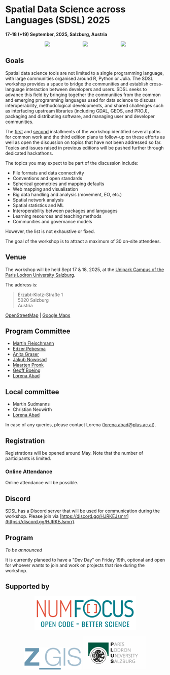 # Spatial Data Science across Languages (SDSL) 2025

__17-18 (+19) September, 2025, Salzburg, Austria__

<center>
<a href="https://www.r-project.org/" style="margin-right: 100px;"><img src="https://upload.wikimedia.org/wikipedia/commons/thumb/c/c1/Rlogo.png/274px-Rlogo.png" width=170></a>
<a href="https://www.python.org/" style="margin-right: 100px;"><img src="https://upload.wikimedia.org/wikipedia/commons/thumb/c/c3/Python-logo-notext.svg/438px-Python-logo-notext.svg.png" width=150></a>
<a href="https://julialang.org/"><img src="https://upload.wikimedia.org/wikipedia/commons/thumb/1/1f/Julia_Programming_Language_Logo.svg/512px-Julia_Programming_Language_Logo.svg.png" width=170></a>
</center>

## Goals

Spatial data science tools are not limited to a single programming language, with large communities organised around R, Python or Julia.
The SDSL workshop provides a space to bridge the communities and establish cross-language interaction between developers and users.
SDSL seeks to advance this field by bringing together the communities from the common and emerging programming languages used for data science to discuss interoperability, methodological developments, and shared challenges such as interfacing upstream libraries (including GDAL, GEOS, and PROJ), packaging and distributing software, and managing user and developer communities. 

The [first](https://r-spatial.org/sdsl/) and [second](https://spatial-data-science.github.io/2024/) installments of the workshop identified several paths for common work and the third edition plans to follow-up on these efforts as well as open the discussion on topics that have not been addressed so far. 
Topics and issues raised in previous editions will be pushed further through dedicated hackathons.

The topics you may expect to be part of the discussion include:

- File formats and data connectivity
- Conventions and open standards
- Spherical geometries and mapping defaults
- Web mapping and visualisation
- Big data handling and analysis (movement, EO, etc.)
- Spatial network analysis
- Spatial statistics and ML
- Interoperability between packages and languages
- Learning resources and teaching methods
- Communities and governance models

However, the list is not exhaustive or fixed.

The goal of the workshop is to attract a maximum of 30 on-site attendees.

## Venue

The workshop will be held Sept 17 & 18, 2025, at the [Unipark Campus of the Paris Lodron University Salzburg](https://www.plus.ac.at/?lang=en).

The address is:

> Erzabt-Klotz-Straße 1<br>
> 5020 Salzburg<br>
> Austria<br>

[OpenStreetMap](https://www.openstreetmap.org/way/127807575) | [Google Maps](https://maps.app.goo.gl/g6yCwPMGSqyynjka8)

## Program Committee

- [Martin Fleischmann](https://martinfleischmann.net/)
- [Edzer Pebesma](https://www.uni-muenster.de/Geoinformatics/institute/staff/index.php/119/Edzer_Pebesma)
- [Anita Graser](https://anitagraser.com/)
- [Jakub Nowosad](https://jakubnowosad.com)
- [Maarten Pronk](https://www.deltares.nl/en/expertise/our-people/maarten-pronk)
- [Geoff Boeing](https://geoffboeing.com/)
- [Lorena Abad](https://loreabad6.github.io/)

## Local committee

- Martin Sudmanns
- Christian Neuwirth
- [Lorena Abad](https://loreabad6.github.io/)

In case of any queries, please contact Lorena ([lorena.abad@plus.ac.at](mailto:lorena.abad@plus.ac.at)).

## Registration

Registrations will be opened around May. 
Note that the number of participants is limited.

### Online Attendance

Online attendance will be possible. 
<!-- Online participation is free of charge. If you plan to join the symposium online, please indicate that in the registration form. -->

## Discord

SDSL has a Discord server that will be used for communication during the workshop. Please join via [https://discord.gg/HJRKEJsmrr](https://discord.gg/HJRKEJsmrr).

## Program

_To be announced_

It is currently planeed to have a "Dev Day" on Friday 19th, optional and open for whoever wants to join and work on projects that rise during the workshop.

## Supported by

<center>
<a href="https://numfocus.org/"><img src="figs/numfocus.png" width=320></a><br><br>
<a href="https://www.plus.ac.at/geoinformatik/?lang=en"><img src="figs/zgis.png" width=180></a>
<a href="https://www.plus.ac.at/?lang=en"><img src="figs/plus.svg" width=200></a>
</center>
 
